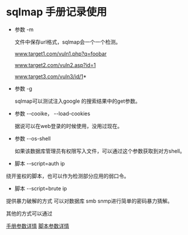 # sqlmap 手册记录使用
- 参数 -m 

	文件中保存url格式，sqlmap会一个一个检测。


	www.target1.com/vuln1.php?q=foobar

	www.target2.com/vuln2.asp?id=1

	www.target3.com/vuln3/id/1*

- 参数 -g

	sqlmap可以测试注入google 的搜索结果中的get参数。

- 参数 --cooike， --load-cookies

	据说可以在web登录的时候使用，没用过现在。

- 参数 --os-shell

	如果该数据库管理员有权限写入文件，可以通过这个参数获取到对方shell。

- 脚本 --script=auth ip

绕开鉴权的脚本，也可以作为检测部分应用的弱口令。

- 脚本 --script=brute ip

提供暴力破解的方式 可以对数据库 smb snmp进行简单的密码暴力猜解。

其他的方式可以通过

[手册参数详情](https://www.cnblogs.com/hongfei/p/3872156.html)
[脚本参数详情](https://blog.csdn.net/u012206617/article/details/85283834)
